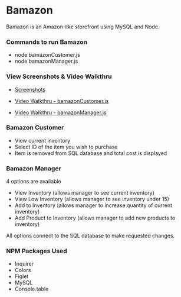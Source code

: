 # Bamazon
Bamazon is an Amazon-like storefront using MySQL and Node.

### Commands to run Bamazon
* node bamazonCustomer.js
* node bamazonManager.js

### View Screenshots & Video Walkthru
* [Screenshots](screenshots/)
* [Video Walkthru - bamazonCustomer.js](https://drive.google.com/file/d/1ChTcws-FOMyOoU-aT2quuWIQNCxCR2hU/view?usp=sharing "Google Drive Bamazon Customer Video")

* [Video Walkthru - bamazonManager.js](https://drive.google.com/file/d/1AAB0ZiPewzJfdGnYjd1e7QLCGUai0hhe/view?usp=sharing "Google Drive Bamazon Manager Video")

### Bamazon Customer

* View current inventory
* Select ID of the item you wish to purchase
* Item is removed from SQL database and total cost is displayed

### Bamazon Manager
4 options are available
* View Inventory (allows manager to see current inventory)
* View Low Inventory (allows manager to see inventory under 15)
* Add to Inventory (allows manager to increase quantity of current inventory)
* Add Product to Inventory (allows manager to add new products to inventory)

All options connect to the SQL database to make requested changes.

### NPM Packages Used
* Inquirer
* Colors
* Figlet
* MySQL
* Console.table








